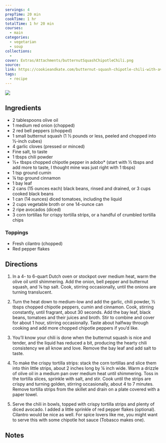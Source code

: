 ```yaml
---
servings: 4
prepTime: 20 min
cookTime: 1 hr
totalTime: 1 hr 20 min
courses:
  - main
categories:
  - vegetarian
  - soup
collections:
  -
cover: Extras/Attachments/butternutSquashChipotleChili.png
source:
link: https://cookieandkate.com/butternut-squash-chipotle-chili-with-avocado/
tags:
  - recipe
---
```


![](Extras/Attachments/butternutSquashChipotleChili.png)


## Ingredients

- 2 tablespoons olive oil
- 1 medium red onion (chopped)
- 2 red bell peppers (chopped)
- 1 small butternut squash (1 ½ pounds or less, peeled and chopped into ½-inch cubes)
- 4 garlic cloves (pressed or minced)
- Fine salt, to taste
- 1 tbsps chili powder
- ½+ tbsps chopped chipotle pepper in adobo* (start with ½ tbsps and add more to taste, I thought mine was just right with 1 tbsps)
- 1 tsp ground cumin
- ¼ tsp ground cinnamon
- 1 bay leaf
- 2 cans (15 ounces each) black beans, rinsed and drained, or 3 cups cooked black beans
- 1 can (14 ounces) diced tomatoes, including the liquid
- 2 cups vegetable broth or one 14-ounce can
- 2 ripe avocados (diced)
- 3 corn tortillas for crispy tortilla strips, or a handful of crumbled tortilla chips

### Toppings

- Fresh cilantro (chopped)
- Red pepper flakes


## Directions

1. In a 4- to 6-quart Dutch oven or stockpot over medium heat, warm the olive oil until shimmering. Add the onion, bell pepper and butternut squash, and ⅛ tsp salt. Cook, stirring occasionally, until the onions are turning translucent.

2. Turn the heat down to medium-low and add the garlic, chili powder, ½ tbsps chopped chipotle peppers, cumin and cinnamon. Cook, stirring constantly, until fragrant, about 30 seconds. Add the bay leaf, black beans, tomatoes and their juices and broth. Stir to combine and cover for about 1 hour, stirring occasionally. Taste about halfway through cooking and add more chopped chipotle peppers if you’d like.

3. You’ll know your chili is done when the butternut squash is nice and tender, and the liquid has reduced a bit, producing the hearty chili consistency we all know and love. Remove the bay leaf and add salt to taste.

4. To make the crispy tortilla strips: stack the corn tortillas and slice them into thin little strips, about 2 inches long by ¼ inch wide. Warm a drizzle of olive oil in a medium pan over medium heat until shimmering. Toss in the tortilla slices, sprinkle with salt, and stir. Cook until the strips are crispy and turning golden, stirring occasionally, about 4 to 7 minutes. Remove tortilla strips from the skillet and drain on a plate covered with a paper towel.

5. Serve the chili in bowls, topped with crispy tortilla strips and plenty of diced avocado. I added a little sprinkle of red pepper flakes (optional). Cilantro would be nice as well. For spice lovers like me, you might want to serve this with some chipotle hot sauce (Tobasco makes one).


## Notes
